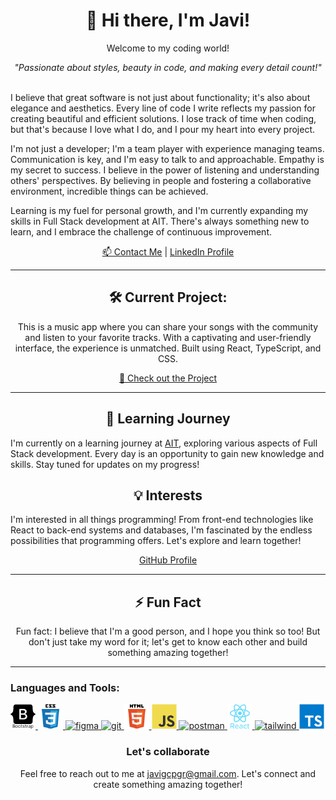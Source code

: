<div align="center">
  <h1>👋 Hi there, I'm Javi!</h1>
  <p>Welcome to my coding world!</p>
  <em>"Passionate about styles, beauty in code, and making every detail count!"</em>
</div>
<br/>
<p>
  I believe that great software is not just about functionality; it's also about elegance and aesthetics. Every line of code I write reflects my passion for creating beautiful and efficient solutions. I lose track of time when coding, but that's because I love what I do, and I pour my heart into every project.
</p>

<p>
  I'm not just a developer; I'm a team player with experience managing teams. Communication is key, and I'm easy to talk to and approachable. Empathy is my secret to success. I believe in the power of listening and understanding others' perspectives. By believing in people and fostering a collaborative environment, incredible things can be achieved.
</p>

<p>
  Learning is my fuel for personal growth, and I'm currently expanding my skills in Full Stack development at <a href"https://assemblerinstitute.com/">AIT.</a> There's always something new to learn, and I embrace the challenge of continuous improvement.
</p>

<div align="center">
  <a href="mailto:javigcpgr@gmail.com">📫 Contact Me</a> |
  <a href="https://www.linkedin.com/in/javier-garcia-cabello-b97367267/">LinkedIn Profile</a>
</div>

<hr>

<div align="center">
  <h2>🛠️ Current Project:</h2>
  <p>
    This is a music app where you can share your songs with the community and listen to your favorite tracks. With a captivating and user-friendly interface, the experience is unmatched. Built using React, TypeScript, and CSS.
  </p>
  <a href="https://github.com/JaviGCK/Apollofy-Hamilton.git">🎵 Check out the Project</a>
</div>

<hr>

<h2 align="center">🌱 Learning Journey</h2>
<p>
  I'm currently on a learning journey at <a href="https://assemblerinstitute.com/">AIT</a>, exploring various aspects of Full Stack development. Every day is an opportunity to gain new knowledge and skills. Stay tuned for updates on my progress!
</p>

<h2 align="center">💡 Interests</h2>
<p>
  I'm interested in all things programming! From front-end technologies like React to back-end systems and databases, I'm fascinated by the endless possibilities that programming offers. Let's explore and learn together!
</p>

<div align="center">
  <a href="https://github.com/JaviGCK?tab=repositories" title="Check out my GitHub">GitHub Profile</a>
</div>

<hr>

<div align="center">
  <h2>⚡ Fun Fact</h2>
  <p>
    Fun fact: I believe that I'm a good person, and I hope you think so too! But don't just take my word for it; let's get to know each other and build something amazing together!
  </p>
</div>

<hr>


<h3 align="left">Languages and Tools:</h3>
<p align="left">
  <a href="https://getbootstrap.com" target="_blank" rel="noreferrer">
    <img src="https://raw.githubusercontent.com/devicons/devicon/master/icons/bootstrap/bootstrap-plain-wordmark.svg" alt="bootstrap" width="40" height="40"/>
  </a>
  <a href="https://www.w3schools.com/css/" target="_blank" rel="noreferrer">
    <img src="https://raw.githubusercontent.com/devicons/devicon/master/icons/css3/css3-original-wordmark.svg" alt="css3" width="40" height="40"/>
  </a>
  <a href="https://www.figma.com/" target="_blank" rel="noreferrer">
    <img src="https://www.vectorlogo.zone/logos/figma/figma-icon.svg" alt="figma" width="40" height="40"/>
  </a>
  <a href="https://git-scm.com/" target="_blank" rel="noreferrer">
    <img src="https://www.vectorlogo.zone/logos/git-scm/git-scm-icon.svg" alt="git" width="40" height="40"/>
  </a>
  <a href="https://www.w3.org/html/" target="_blank" rel="noreferrer">
    <img src="https://raw.githubusercontent.com/devicons/devicon/master/icons/html5/html5-original-wordmark.svg" alt="html5" width="40" height="40"/>
  </a>
  <a href="https://developer.mozilla.org/en-US/docs/Web/JavaScript" target="_blank" rel="noreferrer">
    <img src="https://raw.githubusercontent.com/devicons/devicon/master/icons/javascript/javascript-original.svg" alt="javascript" width="40" height="40"/>
  </a>
  <a href="https://postman.com" target="_blank" rel="noreferrer">
    <img src="https://www.vectorlogo.zone/logos/getpostman/getpostman-icon.svg" alt="postman" width="40" height="40"/>
  </a>
  <a href="https://reactjs.org/" target="_blank" rel="noreferrer">
    <img src="https://raw.githubusercontent.com/devicons/devicon/master/icons/react/react-original-wordmark.svg" alt="react" width="40" height="40"/>
  </a>
  <a href="https://tailwindcss.com/" target="_blank" rel="noreferrer">
    <img src="https://www.vectorlogo.zone/logos/tailwindcss/tailwindcss-icon.svg" alt="tailwind" width="40" height="40"/>
  </a>
  <a href="https://www.typescriptlang.org/" target="_blank" rel="noreferrer">
    <img src="https://raw.githubusercontent.com/devicons/devicon/master/icons/typescript/typescript-original.svg" alt="typescript" width="40" height="40"/>
  </a>
</p>


<div align="center">
  <h3>Let's collaborate</h3>
  <p>
    Feel free to reach out to me at <a href="mailto:javigcpgr@gmail.com">javigcpgr@gmail.com</a>. Let's connect and create something amazing together!
  </p>
</div>
